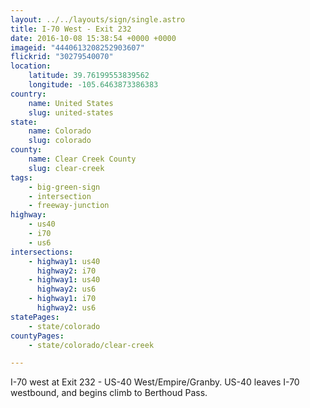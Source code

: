 ```yaml
---
layout: ../../layouts/sign/single.astro
title: I-70 West - Exit 232
date: 2016-10-08 15:38:54 +0000 +0000
imageid: "4440613208252903607"
flickrid: "30279540070"
location:
    latitude: 39.76199553839562
    longitude: -105.6463873386383
country:
    name: United States
    slug: united-states
state:
    name: Colorado
    slug: colorado
county:
    name: Clear Creek County
    slug: clear-creek
tags:
    - big-green-sign
    - intersection
    - freeway-junction
highway:
    - us40
    - i70
    - us6
intersections:
    - highway1: us40
      highway2: i70
    - highway1: us40
      highway2: us6
    - highway1: i70
      highway2: us6
statePages:
    - state/colorado
countyPages:
    - state/colorado/clear-creek

---
```

I-70 west at Exit 232 - US-40 West/Empire/Granby.  US-40 leaves I-70 westbound, and begins climb to Berthoud Pass.